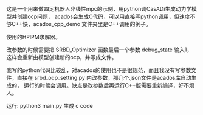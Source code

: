 
这是一个用来做四足机器人非线性mpc的示例，用python调CasADi生成动力学模型并创建ocp问题，
acados会生成C代码，可以用直接写python调用，但速度不够C++快，acados_cpp_demo 文件夹里是C++调用的例子。

使用的HPIPM求解器。

改参数的时候需要把 SRBD_Optimizer 函数最后一个参数 debug_state 输入1，
这样会重新由模型创建新的ocp，并写成文件。

我写的python代码比较乱，对acados的使用也不是很规范，而且我没有写参数文件，直接在 srbd_ocp_setting.py 内改参数，那几个.json文件是acados库自动生成的，
运行的时候会调用。缺点是改参数后再运行C++版需要重新编译，好不烦人。


运行: python3 main.py 生成 c code 

